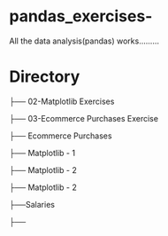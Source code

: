 # pandas_exercises-
All the data analysis(pandas) works.........


# Directory 

├── 02-Matplotlib Exercises

├── 03-Ecommerce Purchases Exercise

├── Ecommerce Purchases

├── Matplotlib - 1

├── Matplotlib - 2

├── Matplotlib - 2

├──Salaries

├──
